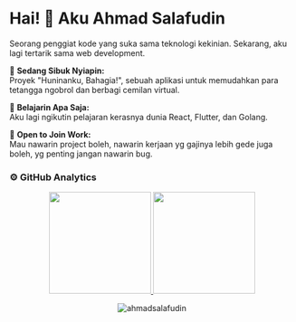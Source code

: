 # Hai! 👋 Aku Ahmad Salafudin

Seorang penggiat kode yang suka sama teknologi kekinian. Sekarang, aku lagi tertarik sama web development.

🔭 **Sedang Sibuk Nyiapin:**  
Proyek "Huninanku, Bahagia!", sebuah aplikasi untuk memudahkan para tetangga ngobrol dan berbagi cemilan virtual. 

🌱 **Belajarin Apa Saja:**  
Aku lagi ngikutin pelajaran kerasnya dunia React, Flutter, dan Golang.

💼 **Open to Join Work:**  
Mau nawarin project boleh, nawarin kerjaan yg gajinya lebih gede juga boleh, yg penting jangan nawarin bug.


### ⚙️ GitHub Analytics

<p align="center">
  <a href="https://github.com/ahmadsalafudin">
    <img height="180em" src="https://github-readme-stats-eight-theta.vercel.app/api?username=ahmadsalafudin&show_icons=true&theme=algolia&include_all_commits=true&count_private=true"/>
    <img height="180em" src="https://github-readme-stats-eight-theta.vercel.app/api/top-langs/?username=ahmadsalafudin&layout=compact&langs_count=8&theme=algolia"/>
  </a>
</p>

<p align="center">
  <img src="https://komarev.com/ghpvc/?username=ahmadsalafudin&label=Profile+Views&color=blueviolet&style=flat-square" alt="ahmadsalafudin" />
</p>

